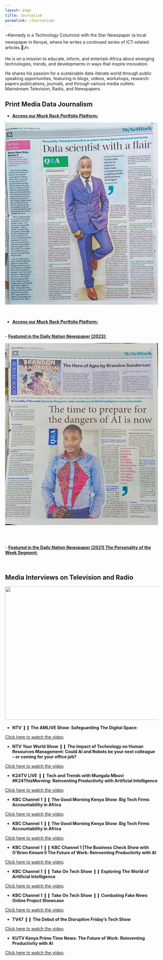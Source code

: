 ```yaml
---
layout: page
title: Journalism
permalink: /Journalism/
---
```


⭐Kennedy is a Technology Columnist with the Star Newspaper (a local newspaper in Kenya), where he writes a continued series of ICT-related articles.📰✍️ 

He is on a mission to educate, inform, and entertain Africa about emerging technologies, trends, and developments in ways that inspire innovation.

He shares his passion for a sustainable data-literate world through public speaking opportunities, featuring in blogs, videos, workshops, research papers publications, journals, and through various media outlets: Mainstream Television, Radio, and Newspapers.

## Print Media Data Journalism

-   [**Access our Muck Rack Portfolio Platform:**](https://muckrack.com/kennedykwangari)
  

  <p align="center">
  <img width="750" height="600" src="https://raw.githubusercontent.com/kennedykwangari/kennedykwangari.github.io/master/images/kwangari2022.jpg">
</p>

<br/>

-   [**Access our Muck Rack Portfolio Platform:**](https://muckrack.com/kennedykwangari)


<br> -    [**Featured in the Daily Nation Newspaper (2023):**](https://nation.africa/resource/blob/4209762/73a0a7d1417e0fc14a5e953c14e409b6/weekly-review-34-data.pdf)

 <p align="center">
  <img width="750" height="600" src="https://raw.githubusercontent.com/kennedykwangari/kennedykwangari.github.io/master/images/kwangari2021.jpg">
</p>

<br/>

<br> -   [**Featured in the Daily Nation Newspaper (2021) The Personality of the Week Segment:**](https://nation.africa/kenya/life-and-style/mynetwork/the-time-to-prepare-for-the-dangers-of-ai-is-now--3264594?fbclid=IwAR1gqlDOwUQad2gQbkVZS7rI9xYkiCcZO6z38eLswj_nvqGXrvQTy0lOz50)

<br/>

## Media Interviews on Television and Radio

 <p align="center">
  <img width="520" height="440" src="https://raw.githubusercontent.com/kennedykwangari/kennedykwangari.github.io/master/images/kennedyradio.jpg">
</p>

- **NTV ❙❙ The AMLIVE Show: Safeguarding The Digital Space:**
<p> <a href="https://youtu.be/Dsxx1_0MJeM">Click here to watch the video</a>.</p>

- **NTV Your World Show ❙❙ The Impact of Technology on Human Resources Management: Could AI and Robots be your next colleague – or coming for your office job?**
<p> <a href="https://www.youtube.com/watch?v=2-Ll6SpCPN0">Click here to watch the video</a>.</p>

- **K24TV LIVE ❙❙ Tech and Trends with Mungala Mbuvi #K24ThisMorning: Reinventing Productivity with Artificial Intelligence**
<p> <a href="https://www.youtube.com/watch?v=bDqB-weE1n0">Click here to watch the video</a>.</p>

- **KBC Channel 1 ❙❙ The Good Morning Kenya Show:  Big Tech Firms Accountability in Africa**
<p> <a href="https://www.youtube.com/watch?v=k4DbccWeNns">Click here to watch the video</a>.</p>


- **KBC Channel 1 ❙❙ The Good Morning Kenya Show:  Big Tech Firms Accountability in Africa**
<p> <a href="https://www.youtube.com/watch?v=k4DbccWeNns">Click here to watch the video</a>.</p>


- **KBC Channel 1 ❙❙ KBC Channel 1 |The Business Check Show with O'Brien Kimani II The Future of Work: Reinventing Productivity with AI**
<p> <a href="https://www.youtube.com/watch?v=3F_MWk3e9ws">Click here to watch the video</a>.</p>

- **KBC Channel 1 ❙❙ Take On Tech Show ❙❙ Exploring The World of Artificial Intelligence**
<p> <a href="https://www.youtube.com/watch?v=n1sSXvAMI4c">Click here to watch the video</a>.</p>

- **KBC Channel 1 ❙❙ Take On Tech Show ❙❙ Combating Fake News Online Project Showcase**
<p> <a href="https://www.youtube.com/watch?v=Xo56F6A0MSY&ab_channel=KBCChannel1TVShows">Click here to watch the video</a>.</p>

- **TV47 ❙❙ The Debut of the Disruptive Friday’s Tech Show**
<p> <a href="https://www.youtube.com/watch?v=Kk6EHCZE-vo&ab_channel=TV47Kenya">Click here to watch the video</a>.</p>

- **KUTV Kenya Prime Time News: The Future of Work: Reinventing Productivity with AI**
<p> <a href="https://www.youtube.com/watch?v=d2bmHJOB6dg">Click here to watch the video</a>.</p>







